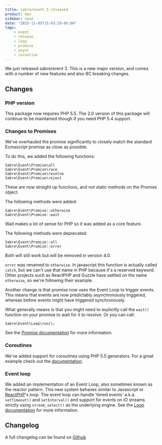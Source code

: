```yaml
---
title: sabre/event 3 released
product: dav
sidebar: none
date: "2015-11-05T15:43:29-05:00"
tags:
    - event
    - release
    - loop
    - promise
    - async
    - coroutine
---
```


We just released sabre/event 3. This is a new major version, and comes with a
number of new features and also BC breaking changes.


Changes
-------

### PHP version

This package now requires PHP 5.5. The 2.0 version of this package will
continue to be maintained though if you need PHP 5.4 support.

### Changes to Promises

We've overhauled the promise significantly to closely match the standard
Ecmascript promise as close as possible.

To do this, we added the following functions:

    Sabre\Event\Promise\all
    Sabre\Event\Promise\race
    Sabre\Event\Promise\resolve
    Sabre\Event\Promise\reject

These are now straight up functions, and not static methods on the Promise
object.

The following methods were added:

    Sabre\Event\Promise::otherwise
    Sabre\Event\Promise::wait

Wait makes a lot of sense for PHP so it was added as a core feature. 

The following methods were deprecated:

    Sabre\Event\Promise::all
    Sabre\Event\Promise::error

Both will still work but will be removed in version 4.0.

`error` was renamed to `otherwise`. In javascript this function is actually
called `catch`, but we can't use that name in PHP because it's a reserved
keyword. Other projects such as ReactPHP and Guzzle have settled on the name
`otherwise`, so we're following their example.

Another change is that promise now uses the Event Loop to trigger events. This
means that events are now predictably asynchronously triggered, whereas before
events might have triggered synchronously.

What generally means is that you might need to explicitly call the `wait()`
function on your promise to wait for it to resolve. Or you can call:

    Sabre\Event\Loop\run();

See the [Promise documentation][5] for more information.

### Coroutines

We've added support for coroutines using PHP 5.5 generators. For a great
example check out the [documentation][6].


### Event loop

We added an implementation of an Event Loop, also sometimes known as the
reactor pattern. This new system behaves similar to Javascript or
[ReactPHP][3]'s loop. The event loop can handle 'timed events' a.k.a.
`setTimeout()` and `setInterval()` and support for events on IO streams
strictly using `stream_select()` as the underlying engine. See the
[Loop documentation][4] for more information.


Changelog
--------- 

A full changelog can be found on [Github][1]

[1]: https://github.com/sabre-io/event/blob/3.0.0/CHANGELOG.md
[3]: http://reactphp.org/
[4]: /event/loop/
[5]: /event/promise/
[6]: /event/coroutines/
